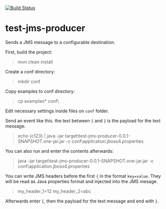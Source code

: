 [![Build Status](https://snap-ci.com/imjorge/test-jms-producer/branch/master/build_image)](https://snap-ci.com/imjorge/test-jms-producer/branch/master)

test-jms-producer
=================

Sends a JMS message to a configurable destination.

First, build the project:
> mvn clean install

Create a conf directory:
> mkdir conf

Copy examples to conf directory:
> cp examples\* conf\

Edit necessary settings inside files on `conf` folder.

Send an event like this. the text between `{` and `}` is the payload for the text message.

> echo {c123} | java -jar target\test-jms-producer-0.0.1-SNAPSHOT.one-jar.jar -c conf\application.jboss4.properties

You can also run and enter the contents afterwards:

> java -jar target\test-jms-producer-0.0.1-SNAPSHOT.one-jar.jar -c conf\application.jboss4.properties

You can write JMS headers before the first `{` in the format `key=value`. They will be read as Java properties format and injected into the JMS mesage.

> my_header_1=12
> my_header_2=abc

Afterwards enter `{`, then the payload for the text message and end with `}`.
